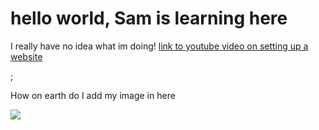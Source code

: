<html>

<h1>hello world, Sam is learning here</h1>
  <p>I really have no idea what im doing!
    <a href="https://www.youtube.com/watch?v=NQP89ish9t8">link to youtube video on setting up a website</a></p>;
    
  <p>How on earth do I add my image in here</p>
    <img src="C:/Users/samue/Downloads/20220401_230624.jpg">
  
</html>
